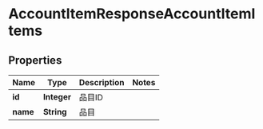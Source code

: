 

# AccountItemResponseAccountItemItems

## Properties

Name | Type | Description | Notes
------------ | ------------- | ------------- | -------------
**id** | **Integer** | 品目ID | 
**name** | **String** | 品目 | 



